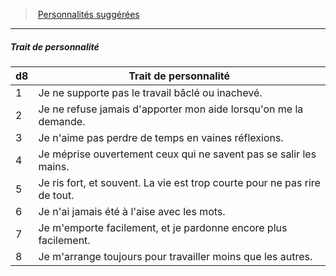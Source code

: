 ﻿---
!PersonalityTraitItem
Table: >+
  |d8|Trait de personnalité|

  |---|---|

  |1|Je ne supporte pas le travail bâclé ou inachevé.|

  |2|Je ne refuse jamais d'apporter mon aide <!--br-->lorsqu'on me la demande.|

  |3|Je n'aime pas perdre de temps en vaines <!--br-->réflexions.|

  |4|Je méprise ouvertement ceux qui ne savent pas <!--br-->se salir les mains.|

  |5|Je ris fort, et souvent. La vie est trop courte pour <!--br-->ne pas rire de tout.|

  |6|Je n'ai jamais été à l'aise avec les mots.|

  |7|Je m'emporte facilement, et je pardonne encore <!--br-->plus facilement.|

  |8|Je m'arrange toujours pour travailler moins <!--br-->que les autres.|

Id: background_manouvrier_hd.md#trait-de-personnalité
ParentLink: background_manouvrier_hd.md#personnalités-suggérées
Name: Trait de personnalité
ParentName: Personnalités suggérées
NameLevel: 5
Attributes: {}
---
> [Personnalités suggérées](hd_background_manouvrier_personnalites_suggerees.md)

---

##### Trait de personnalité

|d8|Trait de personnalité|
|---|---|
|1|Je ne supporte pas le travail bâclé ou inachevé.|
|2|Je ne refuse jamais d'apporter mon aide lorsqu'on me la demande.|
|3|Je n'aime pas perdre de temps en vaines réflexions.|
|4|Je méprise ouvertement ceux qui ne savent pas se salir les mains.|
|5|Je ris fort, et souvent. La vie est trop courte pour ne pas rire de tout.|
|6|Je n'ai jamais été à l'aise avec les mots.|
|7|Je m'emporte facilement, et je pardonne encore plus facilement.|
|8|Je m'arrange toujours pour travailler moins que les autres.|

